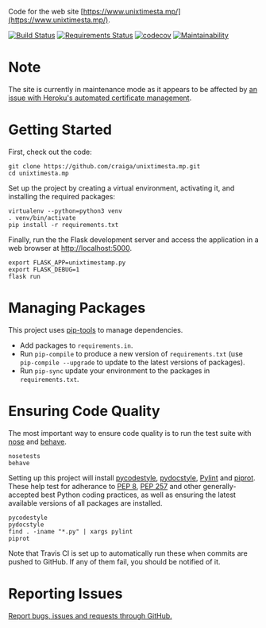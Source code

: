 Code for the web site [https://www.unixtimesta.mp/](https://www.unixtimesta.mp/).

[![Build Status](https://travis-ci.org/craiga/unixtimesta.mp.svg?branch=master)](https://travis-ci.org/craiga/unixtimesta.mp) [![Requirements Status](https://requires.io/github/craiga/unixtimesta.mp/requirements.svg?branch=master)](https://requires.io/github/craiga/unixtimesta.mp/requirements/?branch=master) [![codecov](https://codecov.io/gh/craiga/unixtimesta.mp/branch/master/graph/badge.svg)](https://codecov.io/gh/craiga/unixtimesta.mp) [![Maintainability](https://api.codeclimate.com/v1/badges/bd45bad0c1d6d7484bb0/maintainability)](https://codeclimate.com/github/craiga/unixtimesta.mp)


# Note

The site is currently in maintenance mode as it appears to be affected by [an issue with Heroku's automated certificate management](https://status.heroku.com/incidents/1371).

# Getting Started

First, check out the code:

    git clone https://github.com/craiga/unixtimesta.mp.git
    cd unixtimesta.mp

Set up the project by creating a virtual environment, activating it, and installing the required packages:

    virtualenv --python=python3 venv
    . venv/bin/activate
    pip install -r requirements.txt

Finally, run the the Flask development server and access the application in a web browser at [http://localhost:5000](http://localhost:5000).

    export FLASK_APP=unixtimestamp.py
    export FLASK_DEBUG=1
    flask run

# Managing Packages

This project uses [pip-tools](https://github.com/nvie/pip-tools) to manage dependencies.

 * Add packages to `requirements.in`.
 * Run `pip-compile` to produce a new version of `requirements.txt` (use `pip-compile --upgrade` to update to the latest versions of packages).
 * Run `pip-sync` update your environment to the packages in `requirements.txt`.

# Ensuring Code Quality

The most important way to ensure code quality is to run the test suite with [nose](https://nose.readthedocs.io/en/latest/) and [behave](http://behave.readthedocs.io/en/latest/).

    nosetests
    behave

Setting up this project will install [pycodestyle](http://pycodestyle.pycqa.org/), [pydocstyle](http://www.pydocstyle.org), [Pylint](https://www.pylint.org) and [piprot](https://github.com/sesh/piprot). These help test for adherance to [PEP 8](https://www.python.org/dev/peps/pep-0008/), [PEP 257](https://www.python.org/dev/peps/pep-0257/) and other generally-accepted best Python coding practices, as well as ensuring the latest available versions of all packages are installed.

    pycodestyle
    pydocstyle
    find . -iname "*.py" | xargs pylint
    piprot

Note that Travis CI is set up to automatically run these when commits are pushed to GitHub. If any of them fail, you should be notified of it.

# Reporting Issues

[Report bugs, issues and requests through GitHub.](https://github.com/craiga/unixtimesta.mp/issues)
